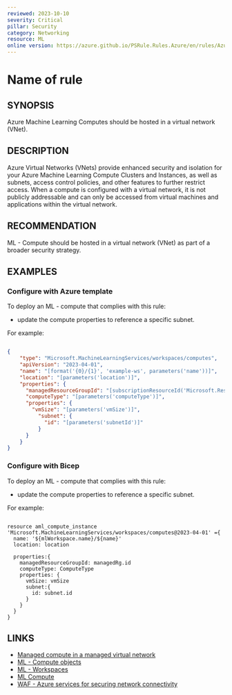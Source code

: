 ```yaml
---
reviewed: 2023-10-10
severity: Critical
pillar: Security
category: Networking
resource: ML
online version: https://azure.github.io/PSRule.Rules.Azure/en/rules/Azure.ML.ComputeVnet/
---
```


# Name of rule

## SYNOPSIS

Azure Machine Learning Computes should be hosted in a virtual network (VNet).

## DESCRIPTION

Azure Virtual Networks (VNets) provide enhanced security and isolation for your Azure Machine Learning Compute Clusters and Instances, as well as subnets, access control policies, and other features to further restrict access. When a compute is configured with a virtual network, it is not publicly addressable and can only be accessed from virtual machines and applications within the virtual network.

## RECOMMENDATION

ML - Compute should be hosted in a virtual network (VNet) as part of a broader security strategy. 

## EXAMPLES

### Configure with Azure template

To deploy an ML - compute that complies with this rule:

- update the compute properties to reference a specific subnet.

For example:

```json

{
    "type": "Microsoft.MachineLearningServices/workspaces/computes",
    "apiVersion": "2023-04-01",
    "name": "[format('{0}/{1}', 'example-ws', parameters('name'))]",
    "location": "[parameters('location')]",
    "properties": {
      "managedResourceGroupId": "[subscriptionResourceId('Microsoft.Resources/resourceGroups', 'example-rg')]",
      "computeType": "[parameters('computeType')]",
      "properties": {
        "vmSize": "[parameters('vmSize')]",
          "subnet": {
            "id": "[parameters('subnetId')]"
          }
      }
    }
}

```

### Configure with Bicep

To deploy an ML - compute that complies with this rule:

- update the compute properties to reference a specific subnet.

For example:

```bicep

resource aml_compute_instance 'Microsoft.MachineLearningServices/workspaces/computes@2023-04-01' ={
  name: '${mlWorkspace.name}/${name}'
  location: location

  properties:{
    managedResourceGroupId: managedRg.id
    computeType: ComputeType
    properties: {
      vmSize: vmSize 
      subnet:{
        id: subnet.id
      }
    }
  }
}
```


## LINKS

- [Managed compute in a managed virtual network](https://learn.microsoft.com/azure/machine-learning/how-to-managed-network-compute?view=azureml-api-2&tabs=azure-cli)
- [ML - Compute objects](https://learn.microsoft.com/azure/templates/microsoft.machinelearningservices/workspaces/computes?pivots=deployment-language-bicep#resource-format)
- [ML - Workspaces](https://learn.microsoft.com/azure/templates/microsoft.machinelearningservices/2023-04-01/workspaces?pivots=deployment-language-bicep)
- [ML Compute](https://learn.microsoft.com/azure/machine-learning/azure-machine-learning-glossary?view=azureml-api-2#compute)
- [WAF - Azure services for securing network connectivity](https://learn.microsoft.com/azure/well-architected/security/design-network-connectivity)

